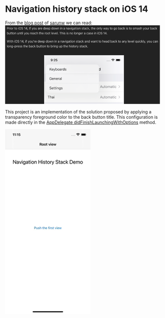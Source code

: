 # Navigation history stack on iOS 14

From the [blog post](https://sarunw.com/posts/what-should-you-know-about-navigation-history-stack-in-ios14/) of [sarunw](https://github.com/sarunw) we can read:
![ios 14 history stack intro](https://github.com/ragu89/NavigationHistoryStack/blob/main/assets/readme-intro.png)

This project is an implementation of the solution proposed by applying a transparency foreground color to the back button title.
This configuration is made directly in the [AppDelegate didFinishLaunchingWithOptions](https://github.com/ragu89/NavigationHistoryStack/blob/main/NavigationHistoryStack/AppDelegate.swift#L16) method.

<img src="https://github.com/ragu89/NavigationHistoryStack/blob/main/assets/readme-demo.gif" alt="demo" height="600"/>
